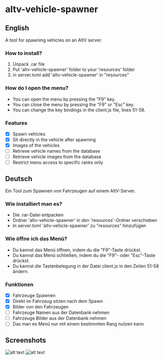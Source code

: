 # altv-vehicle-spawner

## English

A tool for spawning vehicles on an AltV server.

### How to install?

1. Unpack .rar file
2. Put 'altv-vehicle-spawner' folder to your 'resources' folder
3. in server.toml add 'altv-vehicle-spawner' in "resources"

### How do I open the menu?

- You can open the menu by pressing the "F9" key.
- You can close the menu by pressing the "F9" or "Esc" key.
- You can change the key bindings in the client.js file, lines 51-58.

### Features

- [x] Spawn vehicles
- [x] Sit directly in the vehicle after spawning
- [x] Images of the vehicles
- [ ] Retrieve vehicle names from the database
- [ ] Retrieve vehicle images from the database
- [ ] Restrict menu access to specific ranks only

## Deutsch

Ein Tool zum Spawnen von Fahrzeugen auf einem AltV-Server.

### Wie installiert man es?

- Die .rar-Datei entpacken
- Ordner 'altv-vehicle-spawner' in den 'resources'-Ordner verschieben
- In server.toml 'altv-vehicle-spawner' zu "resources" hinzufügen

### Wie öffne ich das Menü?

- Du kannst das Menü öffnen, indem du die "F9"-Taste drückst.
- Du kannst das Menü schließen, indem du die "F9"- oder "Esc"-Taste drückst.
- Du kannst die Tastenbelegung in der Datei client.js in den Zeilen 51-58 ändern.

### Funktionen

- [x] Fahrzeuge Spawnen
- [x] Direkt im Fahrzeug sitzen nach dem Spawn
- [x] Bilder von den Fahrzeugen
- [ ] Fahrzeuge Namen aus der Datenbank nehmen
- [ ] Fahrzeuge Bilder aus der Datenbank nehmen
- [ ] Das man es Menü nur mit einem bestimmten Rang nutzen kann

## Screenshots

![alt text](https://i.imgur.com/ixgYPAa.png)
![alt text](https://i.imgur.com/wckvY2a.png)
